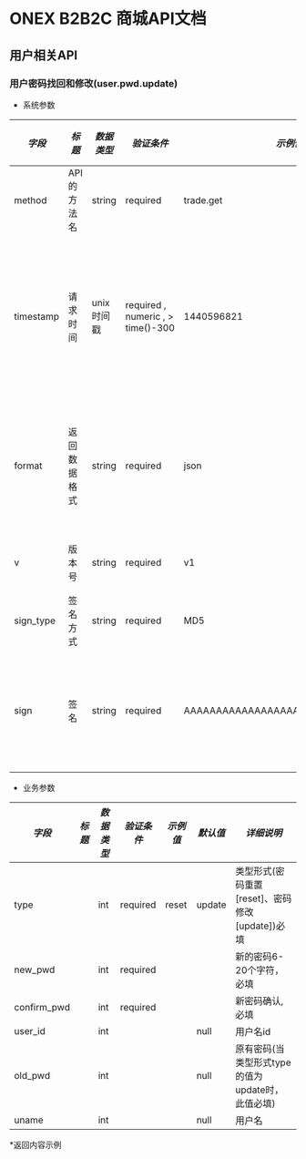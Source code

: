 # ONEX B2B2C 商城API文档

## 用户相关API

### 用户密码找回和修改(user.pwd.update)

* 系统参数

| *字段* | *标题* | *数据类型* | *验证条件* | *示例值* | *默认值* | *详细说明* |
| ------------- | ------------- | ------------- | ------------- | ------------- | ------------- | ------------- |
| method | API的方法名 | string | required | trade.get | null | 标识请求的是哪个API |
| timestamp | 请求时间 | unix时间戳 | required , numeric , > time()-300 | 1440596821 | null | 标识API请求的发起时间，如果超时300秒则拒绝请求 |
| format | 返回数据格式 | string | required | json | json | 返回数据是json格式的，目前只支持json |
| v | 版本号 | string | required | v1 | null | 标识该接口的版本 |
| sign_type | 签名方式 | string | required | MD5 | null | 标识签名算法 |
| sign | 签名 | string | required | AAAAAAAAAAAAAAAAAAAAAAAAAAAAAAAAA | null | 数据签名，32位长度16进制数字 |


* 业务参数

| *字段* | *标题* | *数据类型* | *验证条件* | *示例值* | *默认值* | *详细说明* |
| ------------- | ------------- | ------------- | ------------- | ------------- | ------------- | ------------- |
| type |  | int | required | reset | update | 类型形式(密码重置[reset]、密码修改[update])必填 |
| new_pwd |  | int | required |  |  | 新的密码6-20个字符，必填 |
| confirm_pwd |  | int | required |  |  | 新密码确认, 必填 |
| user_id |  | int |  |  | null | 用户名id |
| old_pwd |  | int |  |  | null | 原有密码(当类型形式type的值为update时，此值必填) |
| uname |  | int |  |  | null | 用户名 |


*返回内容示例

```



```

